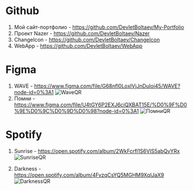 # Github 

1. Мой сайт-портфолио - https://github.com/DevletBoltaev/My-Portfolio
2. Проект Nazer - https://github.com/DevletBoltaev/Nazer
3. ChangeIcon - https://github.com/DevletBoltaev/ChangeIcon
4. WebApp - https://github.com/DevletBoltaev/WebApp

# Figma

1. WAVE - https://www.figma.com/file/G68nfl0LoxIVjJnDuIoi45/WAVE?node-id=0%3A1
![WaveQR](https://google.nazer-drive.workers.dev/0:/4-Github/DEVLET/Repositories/All-my-works/QR/WAVE.png)
3. Помни - https://www.figma.com/file/U4tGY6P2EXJ6ciQXBAT15E/%D0%9F%D0%9E%D0%9C%D0%9D%D0%98?node-id=0%3A1
![ПомниQR](https://google.nazer-drive.workers.dev/0:/4-Github/DEVLET/Repositories/All-my-works/QR/%D0%9F%D0%BE%D0%BC%D0%BD%D0%B8.png)

# Spotify

1. Sunrise - https://open.spotify.com/album/2WkFcrfl1S6VlS5abQvYRx
![SunriseQR](https://google.nazer-drive.workers.dev/0:/4-Github/DEVLET/Repositories/All-my-works/QR/Sunrise.png)

3. Darkness - https://open.spotify.com/album/4FvzqCsYQ5MGHM9XqIJaX9
![DarknessQR](https://google.nazer-drive.workers.dev/0:/4-Github/DEVLET/Repositories/All-my-works/QR/Darkness.png)




